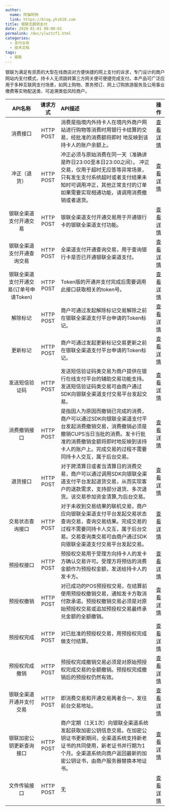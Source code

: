 ```yaml
---
author: 
  name: 阿猫阿狗
  link: https://blog.yhz610.com
title: 银联无跳转支付
date: 2020-01-01 00:00:01
permalink: /doc/ylwztzf1.html
categories: 
  - 支付业务
  - 技术文档
tags: 
  - 银联
---
```


银联为满足有资质的大型在线商店对方便快捷的网上支付的诉求，专门设计的商户网站内支付模式，持卡人无须跳转第三方网关便可便捷完成支付。本产品可广泛应用于多种互联网支付场景，如网上购物、票务预订、网上订购旅游服务及公用事业缴费等实物配送类、可追溯类低风险商户。

<!-- more -->


|API名称|请求方式|API描述|操作|
|:-:|:-:|:-|:-:|
|消费接口|HTTP POST|消费是指境内外持卡人在境内外商户网站进行购物等消费时用银行卡结算的交易，经批准的消费额将即时 地反映到该持卡人的账户余额上。|[查看详情](https://open.unionpay.com/tjweb/acproduct/APIList?acpAPIId=814&apiservId=449)|
|冲正（退货）|HTTP POST|冲正必须与原始消费在同一天（准确讲是昨日23:00至本日23:00之间）。 冲正交易，仅用于超时无应答等异常场景，只有发生支付系统超时或者支付结果未知时可调用冲正，其他正常支付的订单如果需要实现相通功能，请调用消费撤销或者退货。|[查看详情](https://open.unionpay.com/tjweb/acproduct/APIList?acpAPIId=815&apiservId=449)|
|银联全渠道支付开通交易|HTTP POST|银联全渠道支付开通交易用于开通银行卡的银联全渠道支付功能。|[查看详情](https://open.unionpay.com/tjweb/acproduct/APIList?acpAPIId=816&apiservId=449)|
|银联全渠道支付开通查询交易|HTTP POST|全渠道支付开通查询交易，用于查询银行卡是否已开通银联全渠道支付。|[查看详情](https://open.unionpay.com/tjweb/acproduct/APIList?acpAPIId=817&apiservId=449)|
|银联全渠道支付开通交易(订单号申请Token)|HTTP POST|Token版的开通并支付完成后需要调用此接口获取相关的token号。|[查看详情](https://open.unionpay.com/tjweb/acproduct/APIList?acpAPIId=818&apiservId=449)|
|解除标记|HTTP POST|商户可通过发起解除标记交易解除之前在银联全渠道支付平台申请的Token标记。|[查看详情](https://open.unionpay.com/tjweb/acproduct/APIList?acpAPIId=819&apiservId=449)|
|更新标记|HTTP POST|商户可通过发起更新标记交易更新之前在银联全渠道支付平台申请的Token标记。|[查看详情](https://open.unionpay.com/tjweb/acproduct/APIList?acpAPIId=820&apiservId=449)|
|发送短信验证码|HTTP POST|发送短信验证码类交易为商户提供在银行在线支付平台的辅助交易功能支持。发送短信验证码类交易可由商户通过SDK向银联全渠道支付交易平台发起交易。|[查看详情](https://open.unionpay.com/tjweb/acproduct/APIList?acpAPIId=821&apiservId=449)|
|消费撤销接口|HTTP POST|是指因人为原因而撤销已完成的消费，商户可以通过SDK向银联全渠道支付平台发起消费撤销交易，消费撤销必须是撤销CUPS当日当批的消费。发卡行批准的消费撤销金额将即时地反映到该持卡人的账户上。完成交易的过程不需要同持卡人交互，属于后台交易。|[查看详情](https://open.unionpay.com/tjweb/acproduct/APIList?acpAPIId=822&apiservId=449)|
|退货接口|HTTP POST|对于跨清算日或者当清算日的消费交易，商户可以通过调用SDK向银联全渠道支付平台发起退货交易，从而实现客户的退款需求，支持部分退货、多次退货。该交易参加资金清算,为后台交易。|[查看详情](https://open.unionpay.com/tjweb/acproduct/APIList?acpAPIId=823&apiservId=449)|
|交易状态查询接口|HTTP POST|对于未收到交易结果的联机交易，商户应向银联全渠道支付平台发起交易状态查询交易，查询交易结果。完成交易的过程不需要同持卡人交互，属于后台交易。交易查询类交易可由商户通过SDK向银联全渠道支付交易平台发起交易。|[查看详情](https://open.unionpay.com/tjweb/acproduct/APIList?acpAPIId=824&apiservId=449)|
|预授权接口|HTTP POST|预授权交易用于受理方向持卡人的发卡方确认交易许可。受理方将预估的消费金额作为预授权金额，发送给持卡人的发卡方。|[查看详情](https://open.unionpay.com/tjweb/acproduct/APIList?acpAPIId=825&apiservId=449)|
|预授权撤销|HTTP POST|对已成功的POS预授权交易，在结算前使用预授权撤销交易，通知发卡方取消付款承诺。预授权撤销交易必须是对原始预授权交易或追加预授权交易最终承兑金额的全额撤销。|[查看详情](https://open.unionpay.com/tjweb/acproduct/APIList?acpAPIId=826&apiservId=449)|
|预授权完成|HTTP POST|对已批准的预授权交易，用预授权完成做支付结算。|[查看详情](https://open.unionpay.com/tjweb/acproduct/APIList?acpAPIId=827&apiservId=449)|
|预授权完成撤销|HTTP POST|预授权完成撤销交易必须是对原始预授权完成交易的全额撤销。预授权完成撤销后的预授权仍然有效。|[查看详情](https://open.unionpay.com/tjweb/acproduct/APIList?acpAPIId=828&apiservId=449)|
|银联全渠道开通并支付交易|HTTP POST|即消费交易和开通交易两者合一，发往前台交易地址。|[查看详情](https://open.unionpay.com/tjweb/acproduct/APIList?acpAPIId=829&apiservId=449)|
|银联加密公钥更新查询接口|HTTP POST|商户定期（1天1次）向银联全渠道系统发起获取加密公钥信息交易。在加密公钥证书更新期间，全渠道系统支持新老证书的共同使用，新老证书并行期为1个月。全渠道系统向商户返回最新的加密公钥证书，由商户服务器替换本地证书。|[查看详情](https://open.unionpay.com/tjweb/acproduct/APIList?acpAPIId=830&apiservId=449)|
|文件传输接口|HTTP POST|无|[查看详情](https://open.unionpay.com/tjweb/acproduct/APIList?acpAPIId=831&apiservId=449)|
